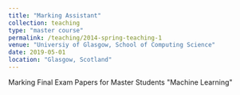 ```yaml
---
title: "Marking Assistant"
collection: teaching
type: "master course"
permalink: /teaching/2014-spring-teaching-1
venue: "Universiy of Glasgow, School of Computing Science"
date: 2019-05-01
location: "Glasgow, Scotland"
---
```


Marking Final Exam Papers for Master Students "Machine Learning"
